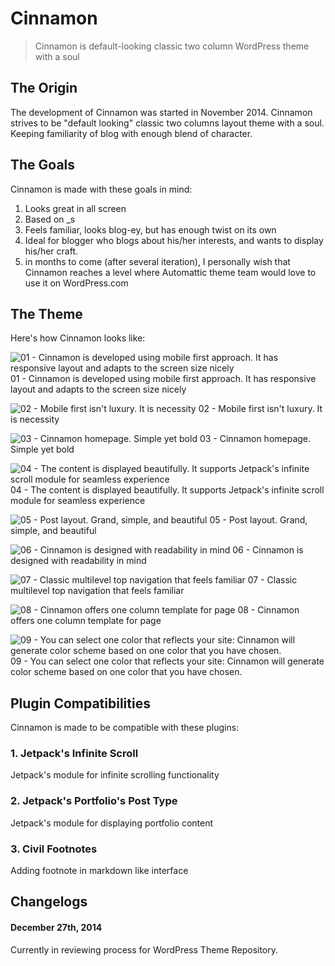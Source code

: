 Cinnamon
===

> Cinnamon is default-looking classic two column WordPress theme with a soul

## The Origin
The development of Cinnamon was started in November 2014. Cinnamon strives to be "default looking" classic two columns layout theme with a soul. Keeping familiarity of blog with enough blend of character.

## The Goals
Cinnamon is made with these goals in mind:

1. Looks great in all screen
2. Based on _s
3. Feels familiar, looks blog-ey, but has enough twist on its own
4. Ideal for blogger who blogs about his/her interests, and wants to display his/her craft.
5. in months to come (after several iteration), I personally wish that Cinnamon reaches a level where Automattic theme team would love to use it on WordPress.com

## The Theme
Here's how Cinnamon looks like:

![01 - Cinnamon is developed using mobile first approach. It has responsive layout and adapts to the screen size nicely](http://fikrirasy.id/wp-content/uploads/2014/12/01-Cinnamon-is-developed-using-mobile-first-approach.-It-has-responsive-layout-and-adapts-to-the-screen-size-nicely.jpg)
01 - Cinnamon is developed using mobile first approach. It has responsive layout and adapts to the screen size nicely

![02 - Mobile first isn't luxury. It is necessity](http://fikrirasy.id/wp-content/uploads/2014/12/02-Mobile-first-isnt-luxury.-It-is-necessity.jpg)
02 - Mobile first isn't luxury. It is necessity

![03 - Cinnamon homepage. Simple yet bold](http://fikrirasy.id/wp-content/uploads/2014/12/03-Cinnamon-homepage.-Simple-yet-bold.jpg)
03 - Cinnamon homepage. Simple yet bold

![04 - The content is displayed beautifully. It supports Jetpack's infinite scroll module for seamless experience](http://fikrirasy.id/wp-content/uploads/2014/12/04-The-content-is-displayed-beautifully.-It-supports-Jetpacks-infinite-scroll-module-for-seamless-experience.jpg)
04 - The content is displayed beautifully. It supports Jetpack's infinite scroll module for seamless experience

![05 - Post layout. Grand, simple, and beautiful](http://fikrirasy.id/wp-content/uploads/2014/12/05-Post-layout.-Grand-simple-and-beautiful.jpg)
05 - Post layout. Grand, simple, and beautiful

![06 - Cinnamon is designed with readability in mind](http://fikrirasy.id/wp-content/uploads/2014/12/06-Cinnamon-is-designed-with-readability-in-mind.jpg)
06 - Cinnamon is designed with readability in mind

![07 - Classic multilevel top navigation that feels familiar](http://fikrirasy.id/wp-content/uploads/2014/12/07-Classic-multilevel-top-navigation-that-feels-familiar.jpg)
07 - Classic multilevel top navigation that feels familiar

![08 - Cinnamon offers one column template for page](http://fikrirasy.id/wp-content/uploads/2014/12/08-Cinnamon-offers-one-column-template-for-page.jpg)
08 - Cinnamon offers one column template for page

![09 - You can select one color that reflects your site: Cinnamon will generate color scheme based on one color that you have chosen.](http://fikrirasy.id/wp-content/uploads/2014/12/09-You-can-change-the-color-accent-and-header-image-to-your-liking.jpg)
09 - You can select one color that reflects your site: Cinnamon will generate color scheme based on one color that you have chosen.

## Plugin Compatibilities

Cinnamon is made to be compatible with these plugins:

### 1. Jetpack's Infinite Scroll
Jetpack's module for infinite scrolling functionality

### 2. Jetpack's Portfolio's Post Type
Jetpack's module for displaying portfolio content

### 3. Civil Footnotes
Adding footnote in markdown like interface

## Changelogs

#### December 27th, 2014
Currently in reviewing process for WordPress Theme Repository.